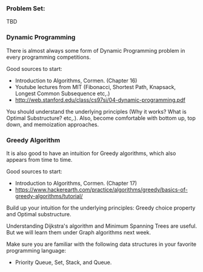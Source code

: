 ### Problem Set:
TBD

### Dynamic Programming
There is almost always some form of Dynamic Programming problem in every programming competitions.

Good sources to start:
* Introduction to Algorithms, Cormen. (Chapter 16)
* Youtube lectures from MIT (Fibonacci, Shortest Path, Knapsack, Longest Common Subsequence etc,.)
* http://web.stanford.edu/class/cs97si/04-dynamic-programming.pdf

You should understand the underlying principles (Why it works? What is Optimal Substructure? etc,.).
Also, become comfortable with bottom up, top down, and memoization approaches.

### Greedy Algorithm

It is also good to have an intuition for Greedy algorithms, which also appears from time to time.

Good sources to start:
* Introduction to Algorithms, Cormen. (Chapter 17)
* https://www.hackerearth.com/practice/algorithms/greedy/basics-of-greedy-algorithms/tutorial/

Build up your intuition for the underlying principles: Greedy choice property and Optimal substructure.

Understanding Dijkstra's algorithm and Minimum Spanning Trees are useful. But we will learn them under Graph algorithms next week.

Make sure you are familiar with the following data structures in your favorite programming language:
* Priority Queue, Set, Stack, and Queue.
